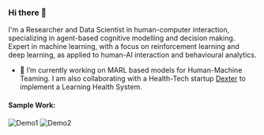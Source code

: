 ### Hi there 👋

I'm a Researcher and Data Scientist in human-computer interaction, specializing in agent-based cognitive modelling and decision making. Expert in machine learning, with a focus on reinforcement learning and deep learning, as applied to human-AI interaction and behavioural analytics.

- 🔭 I’m currently working on MARL based models for Human-Machine Teaming. I am also collaborating with a Health-Tech startup [Dexter](https://dexter.software/) to implement a Learning Health System.

#### Sample Work:

![[Demo1](https://github.com/aditya02acharya/aditya02acharya/blob/main/assets/image1.gif)](https://github.com/aditya02acharya/TypingAgent)
![[Demo2](https://github.com/aditya02acharya/aditya02acharya/blob/main/assets/image2.gif)](https://github.com/aditya02acharya/RNN_Attention_Classification)

<!--
**aditya02acharya/aditya02acharya** is a ✨ _special_ ✨ repository because its `README.md` (this file) appears on your GitHub profile.

Here are some ideas to get you started:

- 🔭 I’m currently working on ...
- 🌱 I’m currently learning ...
- 👯 I’m looking to collaborate on ...
- 🤔 I’m looking for help with ...
- 💬 Ask me about ...
- 📫 How to reach me: ...
- 😄 Pronouns: ...
- ⚡ Fun fact: ...
-->

